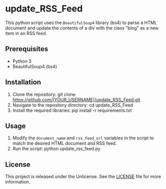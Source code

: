 # update_RSS_Feed

This python script uses the `BeautifulSoup4` library (bs4) to parse a HTML document and update the contents of a div with the class "blog" as a new item in an RSS feed.

## Prerequisites

- Python 3
- BeautifulSoup4 (bs4)

## Installation

1. Clone the repository:
git clone https://github.com/[YOUR_USERNAME]/update_RSS_Feed.git
2. Navigate to the repository directory:
cd update_RSS_Feed
3. Install the required libraries:
pip install -r requirements.txt


## Usage

1. Modify the `document_name` and `rss_feed_url` variables in the script to match the desired HTML document and RSS feed.
2. Run the script:
python update_rss_feed.py


## License

This project is released under the Unlicense. See the [LICENSE](LICENSE) file for more information.
